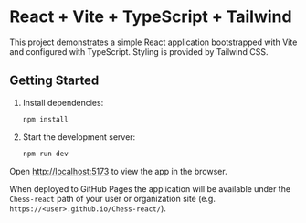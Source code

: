 # React + Vite + TypeScript + Tailwind

This project demonstrates a simple React application bootstrapped with Vite and configured with TypeScript. Styling is provided by Tailwind CSS.

## Getting Started

1. Install dependencies:

   ```bash
   npm install
   ```

2. Start the development server:

   ```bash
   npm run dev
   ```

Open [http://localhost:5173](http://localhost:5173) to view the app in the browser.

When deployed to GitHub Pages the application will be available under the
`Chess-react` path of your user or organization site (e.g.
`https://<user>.github.io/Chess-react/`).

